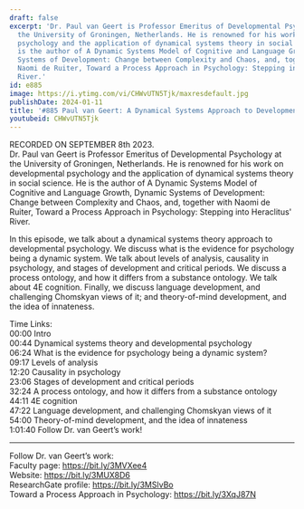 ```yaml
---
draft: false
excerpt: 'Dr. Paul van Geert is Professor Emeritus of Developmental Psychology at
  the University of Groningen, Netherlands. He is renowned for his work on developmental
  psychology and the application of dynamical systems theory in social science. He
  is the author of A Dynamic Systems Model of Cognitive and Language Growth, Dynamic
  Systems of Development: Change between Complexity and Chaos, and, together with
  Naomi de Ruiter, Toward a Process Approach in Psychology: Stepping into Heraclitus''
  River.'
id: e885
image: https://i.ytimg.com/vi/CHWvUTN5Tjk/maxresdefault.jpg
publishDate: 2024-01-11
title: '#885 Paul van Geert: A Dynamical Systems Approach to Developmental Psychology'
youtubeid: CHWvUTN5Tjk
---
```

RECORDED ON SEPTEMBER 8th 2023.  
Dr. Paul van Geert is Professor Emeritus of Developmental Psychology at the University of Groningen, Netherlands. He is renowned for his work on developmental psychology and the application of dynamical systems theory in social science. He is the author of A Dynamic Systems Model of Cognitive and Language Growth, Dynamic Systems of Development: Change between Complexity and Chaos, and, together with Naomi de Ruiter, Toward a Process Approach in Psychology: Stepping into Heraclitus' River.

In this episode, we talk about a dynamical systems theory approach to developmental psychology. We discuss what is the evidence for psychology being a dynamic system. We talk about levels of analysis, causality in psychology, and stages of development and critical periods. We discuss a process ontology, and how it differs from a substance ontology. We talk about 4E cognition. Finally, we discuss language development, and challenging Chomskyan views of it; and theory-of-mind development, and the idea of innateness.

Time Links:  
00:00  Intro  
00:44  Dynamical systems theory and developmental psychology  
06:24  What is the evidence for psychology being a dynamic system?  
09:17  Levels of analysis  
12:20  Causality in psychology  
23:06  Stages of development and critical periods  
32:24  A process ontology, and how it differs from a substance ontology  
44:11  4E cognition  
47:22  Language development, and challenging Chomskyan views of it  
54:00  Theory-of-mind development, and the idea of innateness  
1:01:40  Follow Dr. van Geert’s work!

---

Follow Dr. van Geert’s work:  
Faculty page: https://bit.ly/3MVXee4  
Website: https://bit.ly/3MUX8D6  
ResearchGate profile: https://bit.ly/3MSlvBo  
Toward a Process Approach in Psychology: https://bit.ly/3XqJ87N
